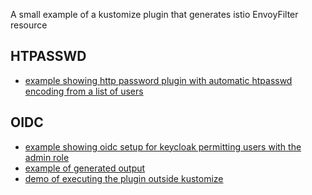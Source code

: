 A small example of a kustomize plugin that generates istio EnvoyFilter resource

HTPASSWD
--

* [example showing http password plugin with automatic htpasswd encoding from a list of users](htpasswd-auth-filter-generator.yaml)

OIDC
--

* [example showing oidc setup for keycloak permitting users with the admin role](oidc-auth-filter-generator.yaml)
* [example of generated output](oidc-auth-filter-generator-output.yaml)
* [demo of executing the plugin outside kustomize](oidc-auth-filter-generator-example.sh)